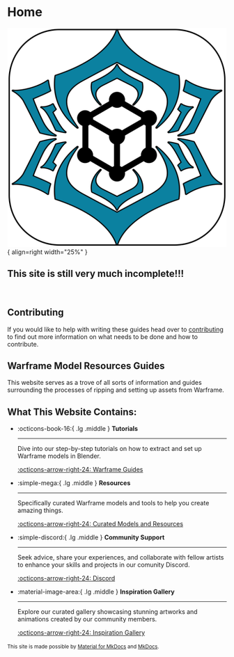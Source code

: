 # Home  
![Icon](assets/icons/new-logo-better.svg){ align=right width="25%" }
<br>

## **This site is still very much incomplete!!!**  
<br>

## Contributing  
If you would like to help with writing these guides head over to [contributing](contributing.md) to find out more information on what needs to be done and how to contribute.  

## Warframe Model Resources Guides  
This website serves as a trove of all sorts of information and guides surrounding the processes of ripping and setting up assets from Warframe. 

## What This Website Contains:

<div class="grid cards" markdown>

-   :octicons-book-16:{ .lg .middle } __Tutorials__

    ---

    Dive into our step-by-step tutorials on how to extract and set up Warframe models in Blender.

    [:octicons-arrow-right-24: Warframe Guides](wf-guides/index.md)

-   :simple-mega:{ .lg .middle } __Resources__

    ---

    Specifically curated Warframe models and tools to help you create amazing things.

    [:octicons-arrow-right-24: Curated Models and Resources](https://mega.nz/folder/fIUQDQYZ#vRNqurxNdzELIboK214Kxg)

-   :simple-discord:{ .lg .middle } __Community Support__

    ---

    Seek advice, share your experiences, and collaborate with fellow artists to enhance your skills and projects in our comunity Discord.

    [:octicons-arrow-right-24: Discord](https://discord.gg/Jk3xA2T)

-   :material-image-area:{ .lg .middle } __Inspiration Gallery__

    ---

    Explore our curated gallery showcasing stunning artworks and animations created by our community members.

    [:octicons-arrow-right-24: Inspiration Gallery](inspiration-gallery/index.md)

</div>


<!-- ![Awesome Sandwich](https://rotatingsandwiches.com/wp-content/uploads/2023/08/taylor-ham-pork-roll.gif)   -->

<small>This site is made possible by [Material for MkDocs](https://squidfunk.github.io/mkdocs-material/) and [MkDocs](https://www.mkdocs.org).</small>  